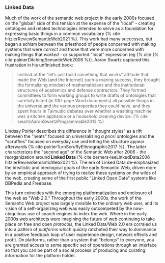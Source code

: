 

### Linked Data

Much of the work of the semantic web project in the early 2000s focused on the "global" side of this tension at the expense of the "local" - creating ontologies and related technologies intended to serve as a foundation for expressing basic things in a common vocabulary {% cite hitzlerReviewSemanticWeb2021 %}. This work had many successes, but began a schism between the priesthood of people concerned with making systems that were *correct* and those that were more concerned with making things that *worked* - or supported "local" expression (eg {% cite {% cite palmerDitchingSemanticWeb2008 %}). Aaron Swartz captured this frustration in his unfinished book:

> Instead of the “let’s just build something that works” attitude that made the Web (and the Internet) such a roaring success, they brought the formalizing mindset of mathematicians and the institutional structures of academics and defense contractors. They formed committees to form working groups to write drafts of ontologies that carefully listed (in 100-page Word documents) all possible things in the universe and the various properties they could have, and they spent hours in Talmudic debates over whether a washing machine was a kitchen appliance or a household cleaning device. {% cite swartzAaronSwartzProgrammable2013 %}

Lindsay Poirier describes this difference in "thought styles" as a rift between the "neats" focused on universalizing *a priori* ontologies and the "scruffies" focused on everyday use and letting the structure appear afterwards {% cite poirierTurnScruffyEthnographic2017 %}. The latter characterizes the "second age" of the Semantic Web after 2006 - the reorganization around **Linked Data** {% cite berners-leeLinkedData2006 hitzlerReviewSemanticWeb2021 %}. The era of Linked Data de-emphasized the idealistic and ideological goals of the early Semantic Web, driven more by an empirical approach of trying to realize these systems on the wilds of the web, creating some of the first public "Linked Open Data" systems like DBPedia and Freebase.

This turn coincides with the emerging platformatization and enclosure of the web as "Web 2.0." Throughout the early 2000s, the work of the Semantic Web project was largely invisible to the ordinary web user, and its vision of a self-organizing web was easily outcompeted by the now-ubiquitous use of search engines to index the web. Where in the early 2000s web architects were imagining the future of web continuing to take place on free and open *protocols,* the Linked Data/Web 2.0 era corraled us into a pattern of *platforms* which quickly ratcheted their way to dominance in a positive feedback loop of user experience design, network effects and profit. On platforms, rather than a system that "belongs" to everyone, you are granted access to some specific set of operations through an interface so that you can be part of a social process of producing and curating information for the platform holder.